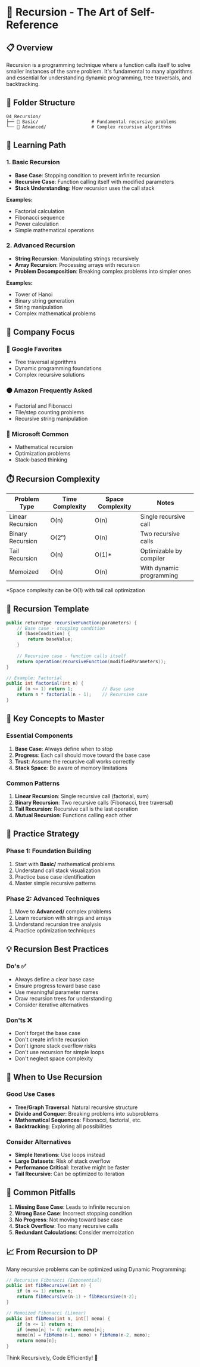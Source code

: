 # 🔄 Recursion - The Art of Self-Reference

## 📋 Overview

Recursion is a programming technique where a function calls itself to solve smaller instances of the same problem. It's fundamental to many algorithms and essential for understanding dynamic programming, tree traversals, and backtracking.

## 📁 Folder Structure

```
04_Recursion/
├── 📁 Basic/                    # Fundamental recursive problems
└── 📁 Advanced/                 # Complex recursive algorithms
```

## 🎯 Learning Path

### 1. **Basic Recursion**

- **Base Case**: Stopping condition to prevent infinite recursion
- **Recursive Case**: Function calling itself with modified parameters
- **Stack Understanding**: How recursion uses the call stack

**Examples:**
- Factorial calculation
- Fibonacci sequence
- Power calculation
- Simple mathematical operations

### 2. **Advanced Recursion**

- **String Recursion**: Manipulating strings recursively
- **Array Recursion**: Processing arrays with recursion
- **Problem Decomposition**: Breaking complex problems into simpler ones

**Examples:**
- Tower of Hanoi
- Binary string generation
- String manipulation
- Complex mathematical problems

## 🏢 Company Focus

### 🔴 **Google Favorites**

- Tree traversal algorithms
- Dynamic programming foundations
- Complex recursive solutions

### 🟠 **Amazon Frequently Asked**

- Factorial and Fibonacci
- Tile/step counting problems
- Recursive string manipulation

### 🔵 **Microsoft Common**

- Mathematical recursion
- Optimization problems
- Stack-based thinking

## ⏱️ Recursion Complexity

| Problem Type | Time Complexity | Space Complexity | Notes |
|--------------|----------------|------------------|-------|
| Linear Recursion | O(n) | O(n) | Single recursive call |
| Binary Recursion | O(2ⁿ) | O(n) | Two recursive calls |
| Tail Recursion | O(n) | O(1)* | Optimizable by compiler |
| Memoized | O(n) | O(n) | With dynamic programming |

*Space complexity can be O(1) with tail call optimization

## 🚀 Recursion Template

```java
public returnType recursiveFunction(parameters) {
    // Base case - stopping condition
    if (baseCondition) {
        return baseValue;
    }
    
    // Recursive case - function calls itself
    return operation(recursiveFunction(modifiedParameters));
}

// Example: Factorial
public int factorial(int n) {
    if (n <= 1) return 1;           // Base case
    return n * factorial(n - 1);    // Recursive case
}
```

## 📝 Key Concepts to Master

### Essential Components

1. **Base Case**: Always define when to stop
2. **Progress**: Each call should move toward the base case
3. **Trust**: Assume the recursive call works correctly
4. **Stack Space**: Be aware of memory limitations

### Common Patterns

1. **Linear Recursion**: Single recursive call (factorial, sum)
2. **Binary Recursion**: Two recursive calls (Fibonacci, tree traversal)
3. **Tail Recursion**: Recursive call is the last operation
4. **Mutual Recursion**: Functions calling each other

## 🎯 Practice Strategy

### Phase 1: Foundation Building

1. Start with **Basic/** mathematical problems
2. Understand call stack visualization
3. Practice base case identification
4. Master simple recursive patterns

### Phase 2: Advanced Techniques

1. Move to **Advanced/** complex problems
2. Learn recursion with strings and arrays
3. Understand recursion tree analysis
4. Practice optimization techniques

## 💡 Recursion Best Practices

### Do's ✅

- Always define a clear base case
- Ensure progress toward base case
- Use meaningful parameter names
- Draw recursion trees for understanding
- Consider iterative alternatives

### Don'ts ❌

- Don't forget the base case
- Don't create infinite recursion
- Don't ignore stack overflow risks
- Don't use recursion for simple loops
- Don't neglect space complexity

## 🔧 When to Use Recursion

### Good Use Cases

- **Tree/Graph Traversal**: Natural recursive structure
- **Divide and Conquer**: Breaking problems into subproblems
- **Mathematical Sequences**: Fibonacci, factorial, etc.
- **Backtracking**: Exploring all possibilities

### Consider Alternatives

- **Simple Iterations**: Use loops instead
- **Large Datasets**: Risk of stack overflow
- **Performance Critical**: Iterative might be faster
- **Tail Recursive**: Can be optimized to iteration

## 🧠 Common Pitfalls

1. **Missing Base Case**: Leads to infinite recursion
2. **Wrong Base Case**: Incorrect stopping condition
3. **No Progress**: Not moving toward base case
4. **Stack Overflow**: Too many recursive calls
5. **Redundant Calculations**: Consider memoization

## 📈 From Recursion to DP

Many recursive problems can be optimized using Dynamic Programming:

```java
// Recursive Fibonacci (Exponential)
public int fibRecursive(int n) {
    if (n <= 1) return n;
    return fibRecursive(n-1) + fibRecursive(n-2);
}

// Memoized Fibonacci (Linear)
public int fibMemo(int n, int[] memo) {
    if (n <= 1) return n;
    if (memo[n] != 0) return memo[n];
    memo[n] = fibMemo(n-1, memo) + fibMemo(n-2, memo);
    return memo[n];
}
```

Think Recursively, Code Efficiently! 🚀
